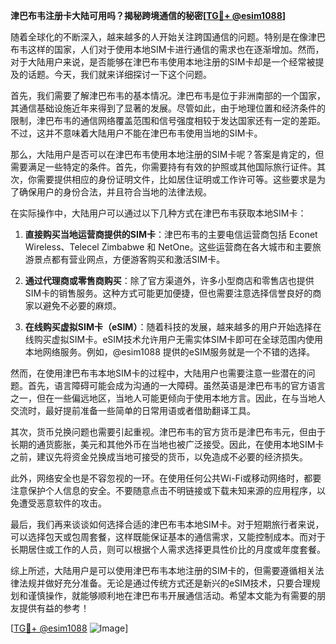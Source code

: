 **津巴布韦注册卡大陆可用吗？揭秘跨境通信的秘密[[TG💪+ @esim1088](https://t.me/s/esim1088)]**

随着全球化的不断深入，越来越多的人开始关注跨国通信的问题。特别是在像津巴布韦这样的国家，人们对于使用本地SIM卡进行通信的需求也在逐渐增加。然而，对于大陆用户来说，是否能够在津巴布韦使用本地注册的SIM卡却是一个经常被提及的话题。今天，我们就来详细探讨一下这个问题。

首先，我们需要了解津巴布韦的基本情况。津巴布韦是位于非洲南部的一个国家，其通信基础设施近年来得到了显著的发展。尽管如此，由于地理位置和经济条件的限制，津巴布韦的通信网络覆盖范围和信号强度相较于发达国家还有一定的差距。不过，这并不意味着大陆用户不能在津巴布韦使用当地的SIM卡。

那么，大陆用户是否可以在津巴布韦使用本地注册的SIM卡呢？答案是肯定的，但需要满足一些特定的条件。首先，你需要持有有效的护照或其他国际旅行证件。其次，你需要提供相应的身份证明文件，比如居住证明或工作许可等。这些要求是为了确保用户的身份合法，并且符合当地的法律法规。

在实际操作中，大陆用户可以通过以下几种方式在津巴布韦获取本地SIM卡：

1. **直接购买当地运营商提供的SIM卡**：津巴布韦的主要电信运营商包括 Econet Wireless、Telecel Zimbabwe 和 NetOne。这些运营商在各大城市和主要旅游景点都有营业网点，方便游客购买和激活SIM卡。

2. **通过代理商或零售商购买**：除了官方渠道外，许多小型商店和零售店也提供SIM卡的销售服务。这种方式可能更加便捷，但也需要注意选择信誉良好的商家以避免不必要的麻烦。

3. **在线购买虚拟SIM卡（eSIM）**：随着科技的发展，越来越多的用户开始选择在线购买虚拟SIM卡。eSIM技术允许用户无需实体SIM卡即可在全球范围内使用本地网络服务。例如，@esim1088 提供的eSIM服务就是一个不错的选择。

然而，在使用津巴布韦本地SIM卡的过程中，大陆用户也需要注意一些潜在的问题。首先，语言障碍可能会成为沟通的一大障碍。虽然英语是津巴布韦的官方语言之一，但在一些偏远地区，当地人可能更倾向于使用本地方言。因此，在与当地人交流时，最好提前准备一些简单的日常用语或者借助翻译工具。

其次，货币兑换问题也需要引起重视。津巴布韦的官方货币是津巴布韦元，但由于长期的通货膨胀，美元和其他外币在当地也被广泛接受。因此，在使用本地SIM卡之前，建议先将资金兑换成当地可接受的货币，以免造成不必要的经济损失。

此外，网络安全也是不容忽视的一环。在使用任何公共Wi-Fi或移动网络时，都要注意保护个人信息的安全。不要随意点击不明链接或下载未知来源的应用程序，以免遭受恶意软件的攻击。

最后，我们再来谈谈如何选择合适的津巴布韦本地SIM卡。对于短期旅行者来说，可以选择包天或包周套餐，这样既能保证基本的通信需求，又能控制成本。而对于长期居住或工作的人员，则可以根据个人需求选择更具性价比的月度或年度套餐。

综上所述，大陆用户是可以使用津巴布韦本地注册的SIM卡的，但需要遵循相关法律法规并做好充分准备。无论是通过传统方式还是新兴的eSIM技术，只要合理规划和谨慎操作，就能够顺利地在津巴布韦开展通信活动。希望本文能为有需要的朋友提供有益的参考！

[[TG💪+ @esim1088](https://t.me/s/esim1088) ![Image](https://i.postimg.cc/4NQfJmqS/Snipaste-2025-05-13-00-14-12.png)]